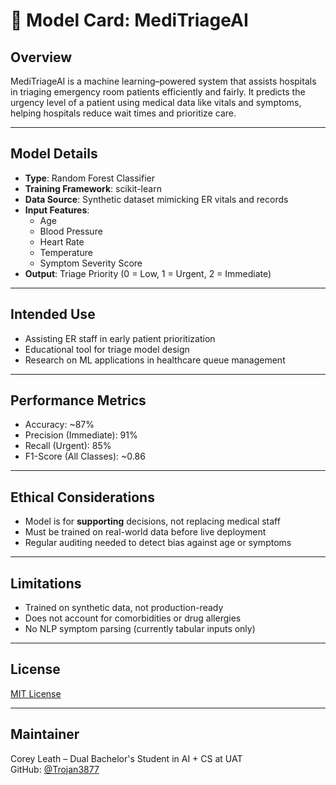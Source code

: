 # 🧠 Model Card: MediTriageAI

## Overview
MediTriageAI is a machine learning–powered system that assists hospitals in triaging emergency room patients efficiently and fairly. It predicts the urgency level of a patient using medical data like vitals and symptoms, helping hospitals reduce wait times and prioritize care.

---

## Model Details
- **Type**: Random Forest Classifier
- **Training Framework**: scikit-learn
- **Data Source**: Synthetic dataset mimicking ER vitals and records
- **Input Features**:
  - Age
  - Blood Pressure
  - Heart Rate
  - Temperature
  - Symptom Severity Score
- **Output**: Triage Priority (0 = Low, 1 = Urgent, 2 = Immediate)

---

## Intended Use
- Assisting ER staff in early patient prioritization
- Educational tool for triage model design
- Research on ML applications in healthcare queue management

---

## Performance Metrics
- Accuracy: ~87%
- Precision (Immediate): 91%
- Recall (Urgent): 85%
- F1-Score (All Classes): ~0.86

---

## Ethical Considerations
- Model is for **supporting** decisions, not replacing medical staff
- Must be trained on real-world data before live deployment
- Regular auditing needed to detect bias against age or symptoms

---

## Limitations
- Trained on synthetic data, not production-ready
- Does not account for comorbidities or drug allergies
- No NLP symptom parsing (currently tabular inputs only)

---

## License
[MIT License](LICENSE)

---

## Maintainer
Corey Leath – Dual Bachelor's Student in AI + CS at UAT  
GitHub: [@Trojan3877](https://github.com/Trojan3877)
